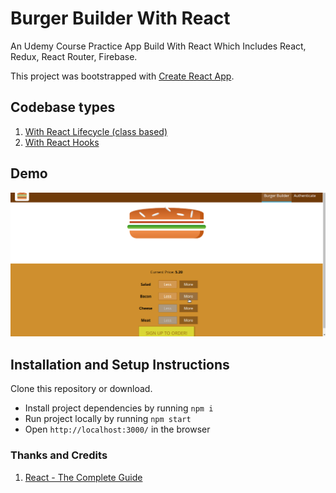 # Burger Builder With React

An Udemy Course Practice App Build With React Which Includes React, Redux, React Router, Firebase.

This project was bootstrapped with [Create React App](https://github.com/facebook/create-react-app).

## Codebase types

1. [With React Lifecycle (class based)](https://github.com/shindesharad71/Burger-Builder-With-React)
2. [With React Hooks](https://github.com/shindesharad71/Burger-Builder-With-React/tree/hooks)

## Demo
![Demo](demo.gif)

## Installation and Setup Instructions

Clone this repository or download.

-   Install project dependencies by running `npm i`
-   Run project locally by running `npm start`
-   Open `http://localhost:3000/` in the browser

### Thanks and Credits

1. [React - The Complete Guide](https://www.udemy.com/course/react-the-complete-guide-incl-redux/)
